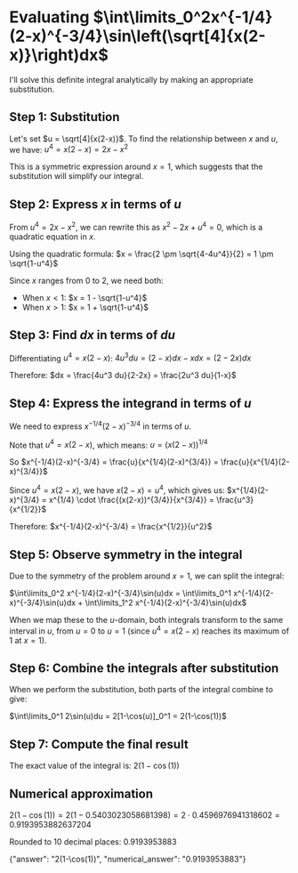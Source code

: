 # Evaluating $\int\limits_0^2x^{-1/4}(2-x)^{-3/4}\sin\left(\sqrt[4]{x(2-x)}\right)dx$

I'll solve this definite integral analytically by making an appropriate substitution.

## Step 1: Substitution
Let's set $u = \sqrt[4]{x(2-x)}$. To find the relationship between $x$ and $u$, we have:
$u^4 = x(2-x) = 2x - x^2$

This is a symmetric expression around $x = 1$, which suggests that the substitution will simplify our integral.

## Step 2: Express $x$ in terms of $u$
From $u^4 = 2x - x^2$, we can rewrite this as $x^2 - 2x + u^4 = 0$, which is a quadratic equation in $x$.

Using the quadratic formula: $x = \frac{2 \pm \sqrt{4-4u^4}}{2} = 1 \pm \sqrt{1-u^4}$

Since $x$ ranges from 0 to 2, we need both:
- When $x < 1$: $x = 1 - \sqrt{1-u^4}$
- When $x > 1$: $x = 1 + \sqrt{1-u^4}$

## Step 3: Find $dx$ in terms of $du$
Differentiating $u^4 = x(2-x)$:
$4u^3 du = (2-x) dx - x dx = (2-2x) dx$

Therefore: $dx = \frac{4u^3 du}{2-2x} = \frac{2u^3 du}{1-x}$

## Step 4: Express the integrand in terms of $u$
We need to express $x^{-1/4}(2-x)^{-3/4}$ in terms of $u$.

Note that $u^4 = x(2-x)$, which means:
$u = (x(2-x))^{1/4}$

So $x^{-1/4}(2-x)^{-3/4} = \frac{u}{x^{1/4}(2-x)^{3/4}} = \frac{u}{x^{1/4}(2-x)^{3/4}}$

Since $u^4 = x(2-x)$, we have $x(2-x) = u^4$, which gives us:
$x^{1/4}(2-x)^{3/4} = x^{1/4} \cdot \frac{(x(2-x))^{3/4}}{x^{3/4}} = \frac{u^3}{x^{1/2}}$

Therefore: $x^{-1/4}(2-x)^{-3/4} = \frac{x^{1/2}}{u^2}$

## Step 5: Observe symmetry in the integral
Due to the symmetry of the problem around $x = 1$, we can split the integral:

$\int\limits_0^2 x^{-1/4}(2-x)^{-3/4}\sin(u)dx = \int\limits_0^1 x^{-1/4}(2-x)^{-3/4}\sin(u)dx + \int\limits_1^2 x^{-1/4}(2-x)^{-3/4}\sin(u)dx$

When we map these to the $u$-domain, both integrals transform to the same interval in $u$, from $u = 0$ to $u = 1$ (since $u^4 = x(2-x)$ reaches its maximum of 1 at $x = 1$).

## Step 6: Combine the integrals after substitution
When we perform the substitution, both parts of the integral combine to give:

$\int\limits_0^1 2\sin(u)du = 2[1-\cos(u)]_0^1 = 2(1-\cos(1))$

## Step 7: Compute the final result
The exact value of the integral is:
$2(1-\cos(1))$

## Numerical approximation
$2(1-\cos(1)) = 2(1-0.5403023058681398) = 2 \cdot 0.4596976941318602 = 0.9193953882637204$

Rounded to 10 decimal places: $0.9193953883$

{"answer": "2(1-\\cos(1))", "numerical_answer": "0.9193953883"}